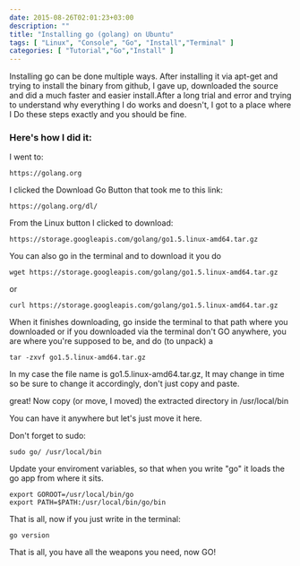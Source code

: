 ```yaml
---
date: 2015-08-26T02:01:23+03:00
description: ""
title: "Installing go (golang) on Ubuntu"
tags: [ "Linux", "Console", "Go", "Install","Terminal" ]
categories: [ "Tutorial","Go","Install" ]
---
```


Installing go can be done multiple ways. After installing it via apt-get and trying to install the binary from github, I gave up, downloaded the source and did a much faster and easier install.After a long trial and error and trying to understand why everything I do works and doesn't, I got to a place where I Do these steps exactly and you should be fine.

### Here's how I did it:

I went to:
```
https://golang.org
```
I clicked the Download Go Button that took me to this link:
```
https://golang.org/dl/
```
From the Linux button I clicked to download:
```
https://storage.googleapis.com/golang/go1.5.linux-amd64.tar.gz
```
You can also go in the terminal and to download it you do
```
wget https://storage.googleapis.com/golang/go1.5.linux-amd64.tar.gz
```
or
```
curl https://storage.googleapis.com/golang/go1.5.linux-amd64.tar.gz
```
When it finishes downloading, go inside the terminal to that path where you downloaded or if you downloaded via the terminal don't GO anywhere, you are where you're supposed to be, and do (to unpack) a
```
tar -zxvf go1.5.linux-amd64.tar.gz
```
In my case the file name is go1.5.linux-amd64.tar.gz, It may change in time so be sure to change it accordingly, don't just copy and paste.


great! Now copy (or move, I moved) the extracted directory in /usr/local/bin

You can have it anywhere but let's just move it here.

Don't forget to sudo:
```
sudo go/ /usr/local/bin
```

Update your enviroment variables, so that when you write "go" it loads the go app from where it sits.
```
export GOROOT=/usr/local/bin/go
export PATH=$PATH:/usr/local/bin/go/bin
```

That is all, now if you just write in the terminal:
```
go version
```

That is all, you have all the weapons you need, now GO!

